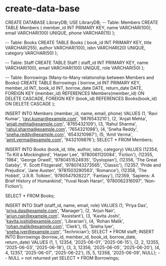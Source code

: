 # create-data-base

CREATE DATABASE LibraryDB;
USE LibraryDB;
-- Table: Members
CREATE TABLE Members (
    member_id INT  PRIMARY KEY,
    name VARCHAR(100),
    email VARCHAR(100) UNIQUE,
    phone VARCHAR(15)
);

-- Table: Books
CREATE TABLE Books (
    book_id INT PRIMARY KEY,
    title VARCHAR(255),
    author VARCHAR(100),
    isbn VARCHAR(20) UNIQUE,
    category VARCHAR(50)
);

-- Table: Staff
CREATE TABLE Staff (
    staff_id INT  PRIMARY KEY,
    name VARCHAR(100),
    email VARCHAR(100) UNIQUE,
    role VARCHAR(50)
);

-- Table: Borrowings (Many-to-Many relationship between Members and Books)
CREATE TABLE Borrowings (
    borrow_id INT PRIMARY KEY,
    member_id INT,
    book_id INT,
    borrow_date DATE,
    return_date DATE,
    FOREIGN KEY (member_id) REFERENCES Members(member_id) ON DELETE CASCADE,
    FOREIGN KEY (book_id) REFERENCES Books(book_id) ON DELETE CASCADE
);

INSERT INTO Members (member_id, name, email, phone)
VALUES 
  (1, 'Ravi Kumar', 'ravi.kumar@example.com', '9876543210'),
  (2, 'Anjali Mehta', 'anjali.mehta@example.com', '8765432109'),
  (3, 'Rahul Sharma', 'rahul.sharma@example.com', '7654321098'),
  (4, 'Sneha Reddy', 'sneha.reddy@example.com', '6543210987'),
  (5, 'Amit Verma', 'amit.verma@example.com', '9432109876');
SELECT * FROM Members;

INSERT INTO Books (book_id, title, author, isbn, category)
VALUES 
  (12354, 'To Kill a Mockingbird', 'Harper Lee', '9780061120084', 'Fiction'),
  (12355, '1984', 'George Orwell', '9780451524935', 'Dystopian'),
  (12356, 'The Great Gatsby', 'F. Scott Fitzgerald', '9780743273565', 'Classic'),
  (12357, 'Pride and Prejudice', 'Jane Austen', '9781503290563', 'Romance'),
  (12358, 'The Hobbit', 'J.R.R. Tolkien', '9780547928227', 'Fantasy'),
  (12359, 'Sapiens: A Brief History of Humankind', 'Yuval Noah Harari', '9780062316097', 'Non-Fiction');

SELECT * FROM Books;

INSERT INTO Staff (staff_id, name, email, role)
VALUES
  (1, 'Priya Das', 'priya.das@example.com', 'Manager'),
  (2, 'Arjun Nair', 'arjun.nair@example.com', 'Assistant'),
  (3, 'Kavita Joshi', 'kavita.joshi@example.com', 'Librarian'),
  (4, 'Rohan Malik', 'rohan.malik@example.com', 'Clerk'),
  (5, 'Sneha Iyer', 'sneha.iyer@example.com', 'Technician');
SELECT * FROM staff;
INSERT INTO Borrowings (borrow_id, member_id, book_id, borrow_date, return_date)
VALUES
  (1, 1, 12354, '2025-06-01', '2025-06-15'),
  (2, 2, 12355, '2025-06-03', '2025-06-18'),
  (3, 3, 12356, '2025-06-05', '2025-06-20'),
  (4, 4, 12357, '2025-06-07', '2025-06-22'),
  (5, 5, 12358, '2025-06-09', NULL);  -- NULL = not returned yet
SELECT * FROM Borrowings;
